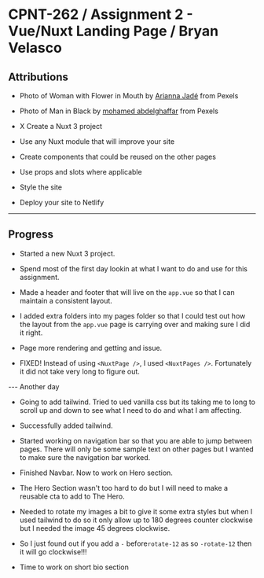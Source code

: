 # CPNT-262 / Assignment 2 - Vue/Nuxt Landing Page / Bryan Velasco

## Attributions

- Photo of Woman with Flower in Mouth by [Arianna Jadé](https://www.pexels.com/photo/woman-in-brown-and-black-leopard-coat-4754648/) from Pexels
- Photo of Man in Black by [mohamed abdelghaffar](https://www.pexels.com/photo/man-in-black-jacket-771742/) from Pexels

- X Create a Nuxt 3 project
- Use any Nuxt module that will improve your site
- Create components that could be reused on the other pages
- Use props and slots where applicable
- Style the site
- Deploy your site to Netlify

---

## Progress

- Started a new Nuxt 3 project.

- Spend most of the first day lookin at what I want to do and use for this assignment.

- Made a header and footer that will live on the `app.vue` so that I can maintain a consistent layout.

- I added extra folders into my pages folder so that I could test out how the layout from the `app.vue` page is carrying over and making sure I did it right.

- Page more rendering and getting and issue.

- FIXED! Instead of using `<NuxtPage />`, I used `<NuxtPages />`. Fortunately it did not take very long to figure out.

--- Another day

- Going to add tailwind. Tried to ued vanilla css but its taking me to long to scroll up and down to see what I need to do and what I am affecting.

- Successfully added tailwind.

- Started working on navigation bar so that you are able to jump between pages. There will only be some sample text on other pages but I wanted to make sure the navigation bar worked.

- Finished Navbar. Now to work on Hero section.

- The Hero Section wasn't too hard to do but I will need to make a reusable cta to add to The Hero.

- Needed to rotate my images a bit to give it some extra styles but when I used tailwind to do so it only allow up to 180 degrees counter clockwise but I needed the image 45 degrees clockwise.

- So I just found out if you add a `-` before`rotate-12` as so `-rotate-12` then it will go clockwise!!!

- Time to work on short bio section
